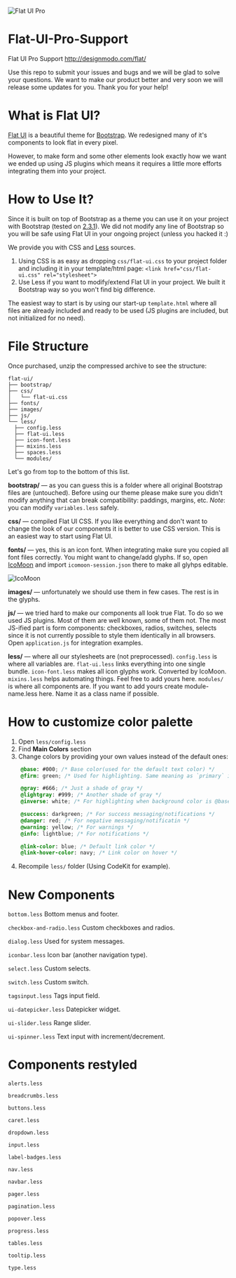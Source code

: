 ![Flat UI Pro](images/flat-ui-pro.jpg)

Flat-UI-Pro-Support
===================

Flat UI Pro Support
http://designmodo.com/flat/

Use this repo to submit your issues and bugs and we will be glad to solve your questions. We want to make our product better and very soon we will release some updates for you. Thank you for your help!


What is Flat UI?
================
[Flat UI](http://designmodo.com/flat) is a beautiful theme for [Bootstrap](http://getbootstrap.com/). We redesigned many of it's components to look flat in every pixel.

However, to make form and some other elements look exactly how we want we ended up using JS plugins which means it requires a little more efforts integrating them into your project.


How to Use It?
===============
Since it is built on top of Bootstrap as a theme you can use it on your project with Bootstrap (tested on [2.3.1](http://github.com/twitter/bootstrap/tree/v2.3.1)). We did not modify any line of Bootstrap so you will be safe using Flat UI in your ongoing project (unless you hacked it :)

We provide you with CSS and [Less](http://lesscss.org/) sources.

1. Using CSS is as easy as dropping `css/flat-ui.css` to your project folder and including it in your template/html page: `<link href="css/flat-ui.css" rel="stylesheet">`
2. Use Less if you want to modify/extend Flat UI in your project. We built it Bootstrap way so you won't find big difference.

The easiest way to start is by using our start-up `template.html` where all files are already included and ready to be used (JS plugins are included, but not initialized for no need).


File Structure
==============
Once purchased, unzip the compressed archive to see the structure:

    flat-ui/
    ├── bootstrap/
    ├── css/
    │   └── flat-ui.css
    ├── fonts/
    ├── images/
    ├── js/
    └── less/
      ├── config.less
      ├── flat-ui.less
      ├── icon-font.less
      ├── mixins.less
      ├── spaces.less
      └── modules/

Let's go from top to the bottom of this list.

**bootstrap/** — as you can guess this is a folder where all original Bootstrap files are (untouched). Before using our theme please make sure you didn't modify anything that can break compatibility: paddings, margins, etc. 
*Note*: you can modify `variables.less` safely.

**css/** — compiled Flat UI CSS. If you like everything and don't want to change the look of our components it is better to use CSS version. This is an easiest way to start using Flat UI.

**fonts/** — yes, this is an icon font. When integrating make sure you copied all font files correctly. You might want to change/add glyphs. If so, open [IcoMoon](http://icomoon.io/app) and import `icomoon-session.json` there to make all glyhps editable.

![IcoMoon](images/ico-moon.png?raw=true)

**images/** — unfortunately we should use them in few cases. The rest is in the glyphs.

**js/** — we tried hard to make our components all look true Flat. To do so we used JS plugins. Most of them are well known, some of them not. The most JS-ified part is form components: checkboxes, radios, switches, selects since it is not currently possible to style them identically in all browsers. Open `application.js` for integration examples.

**less/** — where all our stylesheets are (not preprocessed).
`config.less` is where all variables are.
`flat-ui.less` links everything into one single bundle.
`icon-font.less` makes all icon glyphs work. Converted by IcoMoon.
`mixins.less` helps automating things. Feel free to add yours here.
`modules/` is where all components are. If you want to add yours create module-name.less here. Name it as a class name if possible.

How to customize color palette
==============================
1. Open `less/config.less`
2. Find **Main Colors** section
3. Change colors by providing your own values instead of the default ones:
``` css
    @base: #000; /* Base color(used for the default text color) */
    @firm: green; /* Used for highlighting. Same meaning as `primary` in Bootstrap */

    @gray: #666; /* Just a shade of gray */
    @lightgray: #999; /* Another shade of gray */
    @inverse: white; /* For highlighting when background color is @base for example */

    @success: darkgreen; /* For success messaging/notifications */
    @danger: red; /* For negative messaging/notificatin */
    @warning: yellow; /* For warnings */
    @info: lightblue; /* For notifications */

    @link-color: blue; /* Default link color */
    @link-hover-color: navy; /* Link color on hover */
```
4. Recompile `less/` folder (Using CodeKit for example).

New Components
==============
`bottom.less` Bottom menus and footer.

`checkbox-and-radio.less` Custom checkboxes and radios.

`dialog.less` Used for system messages.

`iconbar.less` Icon bar (another navigation type).

`select.less` Custom selects.

`switch.less` Custom switch.

`tagsinput.less` Tags input field.

`ui-datepicker.less` Datepicker widget.

`ui-slider.less` Range slider.

`ui-spinner.less` Text input with increment/decrement.


Components restyled
===================
`alerts.less`

`breadcrumbs.less`

`buttons.less`

`caret.less`

`dropdown.less`

`input.less`

`label-badges.less`

`nav.less`

`navbar.less`

`pager.less`

`pagination.less`

`popover.less`

`progress.less`

`tables.less`

`tooltip.less`

`type.less`
